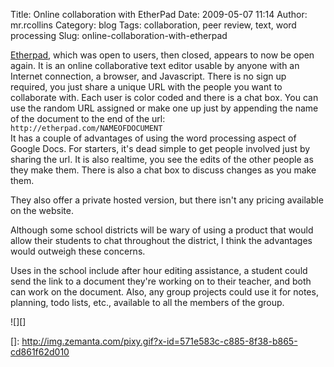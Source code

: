 Title: Online collaboration with EtherPad
Date: 2009-05-07 11:14
Author: mr.rcollins
Category: blog
Tags: collaboration, peer review, text, word processing
Slug: online-collaboration-with-etherpad

[Etherpad][], which was open to users, then closed, appears to now be
open again. It is an online collaborative text editor usable by anyone
with an Internet connection, a browser, and Javascript. There is no sign
up required, you just share a unique URL with the people you want to
collaborate with. Each user is color coded and there is a chat box. You
can use the random URL assigned or make one up just by appending the
name of the document to the end of the url:  
`http://etherpad.com/NAMEOFDOCUMENT`  
It has a couple of advantages of using the word processing aspect of
Google Docs. For starters, it's dead simple to get people involved just
by sharing the url. It is also realtime, you see the edits of the other
people as they make them. There is also a chat box to discuss changes as
you make them.

They also offer a private hosted version, but there isn't any pricing
available on the website.

Although some school districts will be wary of using a product that
would allow their students to chat throughout the district, I think the
advantages would outweigh these concerns.

Uses in the school include after hour editing assistance, a student
could send the link to a document they're working on to their teacher,
and both can work on the document. Also, any group projects could use it
for notes, planning, todo lists, etc., available to all the members of
the group.

<div class="zemanta-pixie">
![][]

</div>

  [Etherpad]: http://www.etherpad.com/
  []: http://img.zemanta.com/pixy.gif?x-id=571e583c-c885-8f38-b865-cd861f62d010
